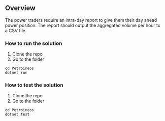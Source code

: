 ## Overview

The power traders require an intra-day report to give them their day ahead power position. The report
should output the aggregated volume per hour to a CSV file.

### How to run the solution

1. Clone the repo
2. Go to the folder

```
cd Petroineos
dotnet run
```

### How to test the solution

1. Clone the repo
2. Go to the folder

```
cd Petroineos
dotnet test
```
